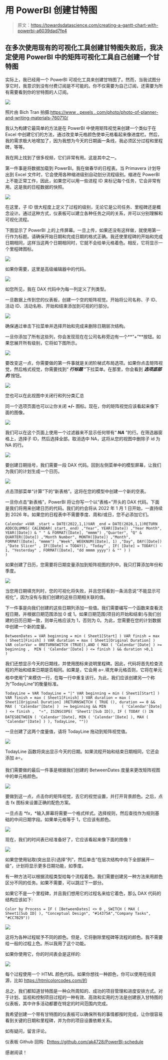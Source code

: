 # 用 PowerBI 创建甘特图

> 原文：<https://towardsdatascience.com/creating-a-gantt-chart-with-powerbi-a6039dad7fe4>

## 在多次使用现有的可视化工具创建甘特图失败后，我决定使用 PowerBI 中的矩阵可视化工具自己创建一个甘特图

实际上，我已经用一个 PowerBI 可视化工具来创建甘特图了。然而，当我试图分享它时，我意识到没有付费订阅是不可能的。你不仅需要为自己订阅，还需要为所有需要看到你的甘特图的人订阅。

![](img/4dae4d8fe37705a3da498bfcc0206512.png)

照片由 Bich Tran 拍摄:[https://www . pexels . com/photo/photo-of-planner-and-writing-materials-760710/](https://www.pexels.com/photo/photo-of-planner-and-writing-materials-760710/)

我认为构建它最简单的方法是在 PowerBI 中使用矩阵视觉来创建一个类似于在 Excel 中创建它们的方法，通过改变单元格颜色使单元格看起来像进度栏。然后，我的需求极大地增加了，因为我想为今天的日期画一条线，我必须区分过程和里程碑，等等。

我在网上找到了很多视频，它们非常有用。这是其中之一。

第一件事是将数据加载到 PowerBI。我在做春华的日程表。当 Primavera 计划导出到 Excel 文件时，它会使用各种缩进级别自动划分流程级别。缩进在 PowerBI 上不能正常工作，因此，如果您可以用一些进程 ID 来标记每个任务，它会非常有用。这是我的日程数据的快照。

![](img/8d7c21d33194728bfac9fa75a236a9e9.png)

在这里，子 ID 很大程度上定义了过程的级别，无论它是公司任务、里程碑还是概念设计。通过这种方式，仪表板可以建立各种任务之间的关系，并可以分别理解和可视化流程。

下图显示了 PowerBI 上的上传屏幕。一旦上传，如果还没有这样做，就使用第一行作为标题。请确保开始日期和完成日期的格式正确。我还使里程碑的开始和完成日期相同，这样当这两个日期相同时，它就不会给单元格着色。相反，它将显示一个里程碑图标。

![](img/eead884fd430dd3897e69846d8ae2cd0.png)

如果你需要，这里是高级编辑器中的代码。

![](img/d4bf7c13bd11b96bbb8d26fc6eddce19.png)

如您所见，我在 DAX 代码中为每一列定义了列类型。

一旦数据上传到您的仪表板，创建一个空的矩阵视觉。开始将公司名称、子 ID、活动 ID、活动名称、开始和结束添加到可视的行部分。

![](img/5b1c318d26e534b69cb2727cff01e37e.png)

确保通过单击下拉菜单并选择开始和完成来删除日期层次结构。

一旦你添加了所有这些列，你会发现现在在公司名称旁边有一个**“+”**按钮。如果您展开所有级别，它将如下图所示。

![](img/5607710288af90892cd547bc5e32334b.png)

要改变这一点，你需要做的第一件事就是关闭阶梯式布局选项。如果你点击矩阵视觉，然后格式视觉，你需要找到“ ***行标题*** ”下拉菜单。在那里，你会看到 ***选项底部的*** 按钮。

![](img/f1f3b088700f26da2256f15caa5e43cd.png)

您也可以在此视图中关闭行和列分类汇总

同一个选项页面也可以让你关闭 **+/-** 图标。现在，你的矩阵视觉应该看起来像下面的图像。

![](img/e193138a88e119fca798cb2551ba34f4.png)

我们可以在这个页面上使用一个过滤器来不显示任何带有“ ***NA*** ”的行。在筛选器窗格上，选择子 ID，然后选择全部。取消选中 NA，这将从您的视图中删除子 id 为 NA 的行。

![](img/2fcc270aa2a506d2fd53634a16c0ba53.png)

要创建日期括号，我们需要一段 DAX 代码。回到左侧菜单中的模型屏幕，让我们为我们的计划生成一个日历。

![](img/479304545cb67592d269412738884df3.png)

点击顶部菜单“计算”下的“新表格”。这将在您的模型中创建一个新的空表。

一旦你点击“新表格”，PowerBI 将让你写一个以“表格=”开头的 DAX 代码。下面是我们将用来创建日历的代码。我们的约会将从 2022 年 1 月 1 日开始，一直持续到 2026 年。如果您的日程表中不需要季度、周和/或日，您不必添加它们。

```
Calendar =VAR _start = DATE(2022,1,1)VAR _end = DATE(2026,1,1)RETURN ADDCOLUMNS( CALENDAR(_start,_end) ,"Year", YEAR([Date]) ,"Year Month", YEAR([Date]) & " " & FORMAT([Date], "mmmm") ,"Quarter", "Q" & QUARTER([Date]) ,"Month Number", MONTH([Date]) ,"Month", FORMAT([Date], "mmmm") ,"Week", WEEKNUM([Date], 1) ,"Day", DAY([Date]) ,"Date Slicer" , IF([Date] = TODAY(), "Today" , IF( [Date] = TODAY() - 1, "Yesterday" , FORMAT([Date], "dd mmmm yyyy") & "" ) )
)
```

如果创建了日历，您需要将日期变量添加到矩阵视图的列中。我只打算添加年份和季度。

![](img/cf6a2ffa863d49ef73a8cd75caebb7f3.png)

当您用日期填充列时，您的可视化将失败，并且您将看到一条消息说“不能显示可视化”，因为没有与我们创建的这些日期相关联的值。

下一件事是向我们创建的这些日期列添加一些值。我们需要编写一个函数来查看流程日期，并根据日期范围添加 0 或 1。如果日期范围(项目的开始和结束)与我们创建的日历日期一致，则单元格应该为 1，否则为 0。为此，您需要在您的计划数据中创建一个新的度量。

```
BetweenDates = VAR beginning = min ( Sheet1[Start] ) VAR finish = max ( Sheet1[Finish] ) VAR duration = max ( Sheet1[Original Duration] ) VAR colorVar = 0RETURNSWITCH (TRUE(),AND ( MAX ( 'Calendar'[Date] ) >= beginning ,  MIN ( 'Calendar'[Date] ) <= finish ) && duration >0,1
)
```

我们还想显示今天的日期线，并使用图标来说明里程碑。因此，代码将首先检查流程的开始和结束日期是否相同。如果是，它会用 a⭐.填充单元格否则，它将在单元格中使用“|”来模仿一行，在每一行中重复该行。为此，我们应该创建另一个称为“TodayLine”的衡量标准。

```
TodayLine = VAR TodayLine = "|" VAR beginning = min ( Sheet1[Start] ) VAR finish = max ( Sheet1[Finish] ) VAR duration = max ( Sheet1[Original Duration] )RETURNSWITCH ( TRUE (), duration == 0 && MAX ( 'Calendar'[Date] )  >= beginning && MIN       ( 'Calendar'[Date] ) <= finish ,  "⭐", ISINSCOPE( 'Sheet1'[Sub ID]), IF ( TODAY () IN DATESBETWEEN ( 'Calendar'[Date], MIN ( 'Calendar'[Date] ), MAX ( 'Calendar'[Date] ) ), TodayLine, ""))
```

一旦创建了这两个度量值，请将 TodayLine 拖动到矩阵视觉值。

![](img/27bbbce3d2ba0648e6d5cbf67055549a.png)

TodayLine 函数将突出显示今天的日期。如果流程开始和结束日期相同，它还会添加 a⭐。

我们需要做的最后一件事是根据我们创建的 BetweenDates 度量来更改矩阵视图中的单元格颜色。

![](img/f029ae8deffa283f1d46cd812ddefe92.png)

要做到这一点，点击你的矩阵视觉，去它的视觉设置，并打开背景颜色。之后，点击 fx 图标来设置正确的配色方案。

一旦点击 *fx，*输入屏幕将需要一个格式样式。选择规则，然后查找作为规则基础的中间日期字段。如果单元格等于 1，它应该有颜色。

![](img/bfa73371e68baed61565bfaea3a40d99.png)

现在，我们的时间表已经准备好了，它应该看起来像下面的图像！

![](img/9fea066694704e012b2576786a67bd2b.png)

如果您使用钻取(突出显示)选择“列”，然后单击“在层次结构中向下全部展开一级”，计划将显示更多日期功能，如季度。

有一种方法可以根据流程类型给每个流程着色。我们需要创建另一种方法来用颜色区分不同的任务。如果不需要，可以跳过下一部分。

如果它不是一个里程碑，并且我们想用它的过程名来给它着色，那么 DAX 代码的结构应该如下:

```
Color by Process = IF ( [BetweenDates] <> 0 , SWITCH ( MAX ( Sheet1[Sub ID] ), "Conceptual Design", "#14375A","Company Tasks", "#CC7B29"))
```

![](img/ca99c8890c90180dad1536edc2d20d5d.png)

这将为各种过程赋予不同的颜色。但是，它将删除里程碑等流程的颜色。我不需要给一般的过程上色。所以我用了这个功能。

如果你使用它，你的时间表会是这样的:

![](img/4f3dcf9ebc99a055ede96cb9dd97b9b4.png)

每个过程使用一个 HTML 颜色代码。如果你想找一种颜色，你可以使用在线资源，比如 https://htmlcolorcodes.com/的

总之，我们都知道甘特图是一种众所周知的、成功的项目管理和进度安排方式。对于计划、监视和控制项目过程的一种有效、高效和实用的方法是创建嵌入甘特图的仪表板，其中许多活动都要在特定的时间范围内完成。

我希望创建一个带有甘特图的仪表板可以确保所有的事情都按时完成，让你很容易看到关键的日期和里程碑，并为你的项目设置依赖关系。

如有疑问，留言评论。

仪表板 Github 回购:【https://github.com/ak4728/PowerBI-schedule 

感谢阅读！